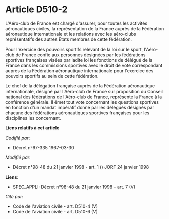 # Article D510-2

L'Aéro-club de France est chargé d'assurer, pour toutes les activités aéronautiques civiles, la représentation de la France
auprès de la Fédération aéronautique internationale et les relations avec les aéro-clubs représentatifs des autres Etats
membres de cette fédération.

Pour l'exercice des pouvoirs sportifs relevant de la loi sur le sport, l'Aéro-club de France confie aux personnes désignées
par les fédérations sportives françaises visées par ladite loi les fonctions de délégué de la France dans les commissions
sportives avec le droit de vote correspondant auprès de la Fédération aéronautique internationale pour l'exercice des
pouvoirs sportifs au sein de cette fédération.

Le chef de la délégation française auprès de la Fédération aéronautique internationale, désigné par l'Aéro-club de France sur
proposition du Conseil national des fédérations de l'Aéro-club de France, représente la France à la conférence générale. Il
émet tout vote concernant les questions sportives en fonction d'un mandat impératif donné par les délégués désignés par
chacune des fédérations aéronautiques sportives françaises pour les disciplines les concernant.

**Liens relatifs à cet article**

_Codifié par_:

  - Décret n°67-335 1967-03-30

_Modifié par_:

  - Décret n°98-48 du 21 janvier 1998 - art. 1 () JORF 24 janvier 1998

**Liens**:

  - SPEC_APPLI: Décret n°98-48 du 21 janvier 1998 - art. 7 (V)

_Cité par_:

  - Code de l'aviation civile - art. D510-4 (V)
  - Code de l'aviation civile - art. D510-6 (V)
